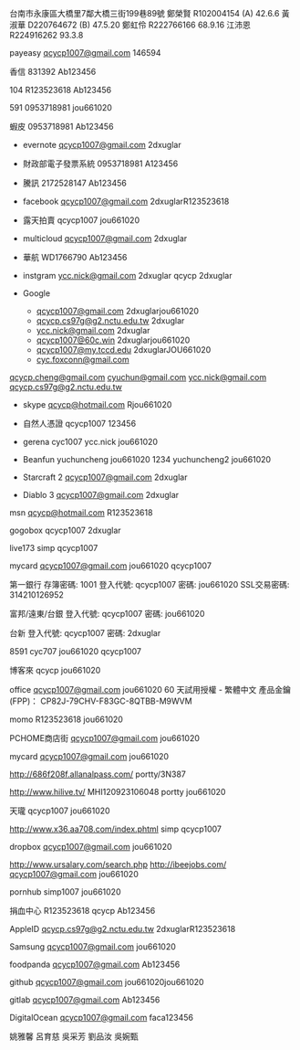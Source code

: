 台南市永康區大橋里7鄰大橋三街199巷89號
鄭榮賢 R102004154 (A) 42.6.6
黃淑華 D220764672 (B) 47.5.20
鄭虹伶 R222766166     68.9.16
江沛恩 R224916262     93.3.8

payeasy
qcycp1007@gmail.com
146594

香信
831392
Ab123456

104
R123523618
Ab123456

591
0953718981
jou661020

蝦皮
0953718981
Ab123456

* evernote
qcycp1007@gmail.com
2dxuglar

* 財政部電子發票系統
0953718981
A123456

* 騰訊
2172528147
Ab123456

* facebook
qcycp1007@gmail.com
2dxuglarR123523618

* 露天拍賣
qcycp1007
jou661020

* multicloud
qcycp1007@gmail.com
2dxuglar

* 華航
WD1766790
Ab123456

* instgram
ycc.nick@gmail.com
2dxuglar
qcycp
2dxuglar

* Google
    * qcycp1007@gmail.com
    2dxuglarjou661020
    * qcycp.cs97g@g2.nctu.edu.tw
    2dxuglar
    * ycc.nick@gmail.com
    2dxuglar
    * qcycp1007@60c.win
    2dxuglarjou661020
    * qcycp1007@my.tccd.edu
    2dxuglarJOU661020
    * cyc.foxconn@gmail.com

qcycp.cheng@gmail.com
cyuchun@gmail.com
ycc.nick@gmail.com
qcycp.cs97g@g2.nctu.edu.tw


* skype
qcycp@hotmail.com
Rjou661020

* 自然人憑證
qcycp1007
123456

* gerena
cyc1007
ycc.nick
jou661020

* Beanfun
yuchuncheng
jou661020
1234
yuchuncheng2
jou661020

* Starcraft 2
qcycp1007@gmail.com
2dxuglar

* Diablo 3
qcycp1007@gmail.com
2dxuglar

msn
qcycp@hotmail.com
R123523618

gogobox
qcycp1007
2dxuglar

live173
simp
qcycp1007

mycard
qcycp1007@gmail.com
jou661020
qcycp1007

第一銀行
存簿密碼: 1001
登入代號: qcycp1007
密碼: jou661020
SSL交易密碼: 314210126952

富邦/遠東/台銀
登入代號: qcycp1007
密碼: jou661020

台新
登入代號: qcycp1007
密碼: 2dxuglar

8591
cyc707
jou661020
qcycp1007

博客來
qcycp
jou661020

office
qcycp1007@gmail.com
jou661020
60 天試用授權 - 繁體中文
產品金鑰 (FPP)：
CP82J-79CHV-F83GC-8QTBB-M9WVM

momo
R123523618
jou661020

PCHOME商店街
qcycp1007@gmail.com
jou661020

mycard
qcycp1007@gmail.com
jou661020

http://686f208f.allanalpass.com/
portty/3N387

http://www.hilive.tv/
MHI120923106048
portty
jou661020

天瓏
qcycp1007
jou661020

http://www.x36.aa708.com/index.phtml
simp
qcycp1007

dropbox
qcycp1007@gmail.com
jou661020

http://www.ursalary.com/search.php
http://ibeejobs.com/
qcycp1007@gmail.com
jou661020

pornhub
simp1007
jou661020

捐血中心
R123523618
qcycp
Ab123456

AppleID
qcycp.cs97g@g2.nctu.edu.tw
2dxuglarR123523618

Samsung
qcycp1007@gmail.com
jou661020

foodpanda
qcycp1007@gmail.com
Ab123456

github
qcycp1007@gmail.com
jou661020jou661020

gitlab
qcycp1007@gmail.com
Ab123456

DigitalOcean
qcycp1007@gmail.com
faca123456



姚雅馨
呂育慈
吳采芳
劉品汝
吳婉甄